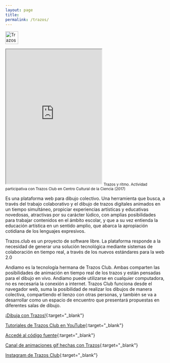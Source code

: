 ```yaml
---
layout: page
title: 
permalink: /trazos/
---
```


<a href="http://trazos.club" target="_blank"><img src="{{site.baseurl}}/images/logo-trazos.png" height="40" alt="Trazos"></a>

<iframe height="420" allowfullscreen="allowfullscreen" src="http://www.youtube.com/embed/QGEJZuXsIsc?modestbranding=1&autohide=1&showinfo=0&controls=0"> </iframe>
<sub>Trazos y ritmo. Actividad participativa con Trazos Club en Centro Cultural de la Ciencia (2017)</sub>

Es una plataforma web para dibujo colectivo. Una herramienta que busca, a través del trabajo colaborativo y el dibujo de trazos digitales animados en un tiempo simultáneo, propiciar experiencias artísticas y educativas novedosas, atractivas por su carácter lúdico, con amplias posibilidades para trabajar contenidos en el ámbito escolar, y que a su vez entienda la educación artística en un sentido amplio, que abarca la apropiación cotidiana de los lenguajes expresivos.

Trazos.club es un proyecto de software libre. La plataforma responde a la necesidad de generar una solución tecnológica mediante sistemas de colaboración en tiempo real, a través de los nuevos estándares para la web 2.0

Andiamo es la tecnología hermana de Trazos Club. Ambas comparten las posibilidades de animación en tiempo real de los trazos y están pensadas para el dibujo en vivo. Andiamo puede utilizarse en cualquier computadora, no es necesaria la conexión a internet. Trazos Club funciona desde el navegador web, suma la posibilidad de realizar los dibujos de manera colectiva, compartiendo el lienzo con otras personas, y también se va a desarrollar como un espacio de encuentro que presentará propuestas en diferentes salas de dibujo.

[¡Dibuja con Trazos!](http://trazos.club/){:target="_blank"}

[Tutoriales de Trazos Club en YouTube](https://www.youtube.com/playlist?list=PLLA0_JIKZmaKS1ojlB-VjRwWjsDr5RQh7){:target="_blank"}

[Accedé al código fuente](https://github.com/andiamo/fideos){:target="_blank"}

[Canal de animaciones gif hechas con Trazos](https://giphy.com/channel/trazosclub){:target="_blank"}

[Instagram de Trazos Club](https://www.instagram.com/trazos.club/){:target="_blank"}
